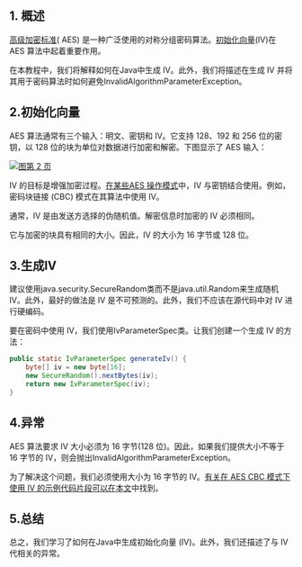 ## 1. 概述

[高级加密标准](https://www.baeldung.com/java-aes-encryption-decryption)( AES) 是一种广泛使用的对称分组密码算法。[初始化向量](https://www.baeldung.com/java-aes-encryption-decryption#3-initialization-vector-iv)(IV)在 AES 算法中起着重要作用。

在本教程中，我们将解释如何在Java中生成 IV。此外，我们将描述在生成 IV 并将其用于密码算法时如何避免InvalidAlgorithmParameterException。

## 2.初始化向量

AES 算法通常有三个输入：明文、密钥和 IV。它支持 128、192 和 256 位的密钥，以 128 位的块为单位对数据进行加密和解密。下图显示了 AES 输入：

[![图第 2 页](https://www.baeldung.com/wp-content/uploads/2020/12/Figures-Page-2.png)](https://www.baeldung.com/wp-content/uploads/2020/12/Figures-Page-2.png)

IV 的目标是增强加密过程。[在某些AES 操作模式](https://www.baeldung.com/java-aes-encryption-decryption#aes-variations)中，IV 与密钥结合使用。例如，密码块链接 (CBC) 模式在其算法中使用 IV。

通常，IV 是由发送方选择的伪随机值。解密信息时加密的 IV 必须相同。

它与加密的块具有相同的大小。因此，IV 的大小为 16 字节或 128 位。

## 3.生成IV

建议使用java.security.SecureRandom类而不是java.util.Random来生成随机 IV。此外，最好的做法是 IV 是不可预测的。此外，我们不应该在源代码中对 IV 进行硬编码。

要在密码中使用 IV，我们使用IvParameterSpec类。让我们创建一个生成 IV 的方法：

```java
public static IvParameterSpec generateIv() {
    byte[] iv = new byte[16];
    new SecureRandom().nextBytes(iv);
    return new IvParameterSpec(iv);
}
```

## 4.异常

AES 算法要求 IV 大小必须为 16 字节(128 位)。因此，如果我们提供大小不等于 16 字节的 IV，则会抛出InvalidAlgorithmParameterException。

为了解决这个问题，我们必须使用大小为 16 字节的 IV。[有关在 AES CBC 模式下使用 IV 的示例代码片段可以在本文](https://www.baeldung.com/java-aes-encryption-decryption#encryption-and-decryption)中找到。

## 5.总结

总之，我们学习了如何在Java中生成初始化向量 (IV)。此外，我们还描述了与 IV 代相关的异常。